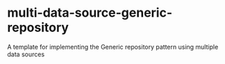 # multi-data-source-generic-repository
A template for implementing the Generic repository pattern using multiple data sources
